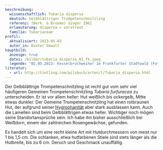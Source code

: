 ```yaml
---
beschreibung:
  wissenschaftlich: Tubaria dispersa
  deutsch: Gelbblättriger Trompetenschnitzling
  referenz: (Berk. & Broome) Singer 1961
  erlaeuterung: dispersa = zerstreut
  familie: Tubariaceae
profil:
  aktualisiert: 2023-05-03
  autor_in: Dieter Gewalt
hauptbild:
  anzeige: true
  datei: /bilder/tubaria_dispersa_01_fk.jpeg
  legende: "02.05.2023: Kesselbruchweiher im Frankfurter Stadtwald (Foto: Frank Kaster)"
literatur:
  - url: http://tintling.com/pilzbuch/arten/t/Tubaria_dispersa.html
---
```

Der Gelbblättrige Trompetenschnitzling ist recht gut vom sehr viel häufigeren Gemeinen Trompetenschnitzling *Tubaria furfuracea* zu unterscheiden. Er ist vor allem heller: Hut weißlich bis ockergelb, Mitte etwas dunkler. Der Gemeine Trompetenschnitzling hat einen rotbraunen Hut, der aufgrund seiner [Hygrophanität](<hygrophan "Glossar">) aber stark ausblassen kann.  Auch die Lamellen sind beim Gelbblättrigen etwas heller. Wichtiger noch mögen seine Standortansprüche sein. Ich habe ihn bisher ausschließlich bei Weißdorn, einem der zahlreichen Rosengewächse, gefunden.

Es handelt sich um eine recht kleine Art mit Hutdurchmessern von meist nur 1 bis 1,5 cm. Die schlanken, etwa hutfarbenen Stiele sind stets länger als die Hutbreite, bis zu 6 cm. Geruch und Geschmack unauffällig.